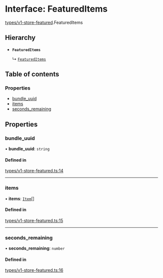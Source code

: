 # Interface: FeaturedItems

[types/v1-store-featured](../modules/types_v1_store_featured.md).FeaturedItems

## Hierarchy

- **`FeaturedItems`**

  ↳ [`FeaturedItems`](types_v2_store_featured.FeaturedItems.md)

## Table of contents

### Properties

- [bundle\_uuid](types_v1_store_featured.FeaturedItems.md#bundle_uuid)
- [items](types_v1_store_featured.FeaturedItems.md#items)
- [seconds\_remaining](types_v1_store_featured.FeaturedItems.md#seconds_remaining)

## Properties

### bundle\_uuid

• **bundle\_uuid**: `string`

#### Defined in

[types/v1-store-featured.ts:14](https://github.com/jameslinimk/unofficial-valorant-api/blob/317491a/package/src/types/v1-store-featured.ts#L14)

___

### items

• **items**: [`Item`](types_v1_store_featured.Item.md)[]

#### Defined in

[types/v1-store-featured.ts:15](https://github.com/jameslinimk/unofficial-valorant-api/blob/317491a/package/src/types/v1-store-featured.ts#L15)

___

### seconds\_remaining

• **seconds\_remaining**: `number`

#### Defined in

[types/v1-store-featured.ts:16](https://github.com/jameslinimk/unofficial-valorant-api/blob/317491a/package/src/types/v1-store-featured.ts#L16)
